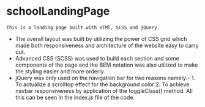 # schoolLandingPage

```
This is a landing page built with HTMl, SCSS and jQuery.
```
* The overall layout was built by utilizing the power of CSS grid which made both responsiveness and architecture of the website easy to carry out.
* Advanced CSS (SCSS) was used to build each section and some components of the page and the BEM notation was also utilized to make the styling easier and more orderly.
* jQuery was only used on the navigation bar for two reasons namely:- 1. To actualize a scrolltop effect for the background color 2. To achieve navbar responsiveness by application of the toggleClass() method. All this can be seen in the index.js file of the code. 

